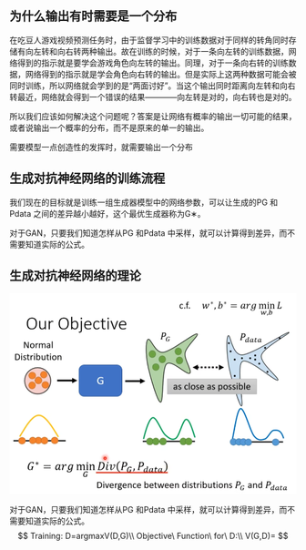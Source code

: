 ## 为什么输出有时需要是一个分布

在吃豆人游戏视频预测任务时，由于监督学习中的训练数据对于同样的转角同时存储有向左转和向右转两种输出。故在训练的时候，对于一条向左转的训练数据，网络得到的指示就是要学会游戏角色向左转的输出。同理，对于一条向右转的训练数据，网络得到的指示就是学会角色向右转的输出。但是实际上这两种数据可能会被同时训练，所以网络就会学到的是“两面讨好”。当这个输出同时距离向左转和向右转最近，网络就会得到一个错误的结果————向左转是对的，向右转也是对的。

所以我们应该如何解决这个问题呢？答案是让网络有概率的输出一切可能的结果，或者说输出一个概率的分布，而不是原来的单一的输出。

需要模型一点创造性的发挥时，就需要输出一个分布

## 生成对抗神经网络的训练流程

我们现在的目标就是训练一组生成器模型中的网络参数，可以让生成的PG 和Pdata 之间的差异越小越好，这个最优生成器称为G∗。

对于GAN，只要我们知道怎样从PG 和Pdata 中采样，就可以计算得到差异，而不需要知道实际的公式。

## 生成对抗神经网络的理论

![image-20250812215745433](./assets/image-20250812215745433.png)

对于GAN，只要我们知道怎样从PG 和Pdata 中采样，就可以计算得到差异，而不需要知道实际的公式。
$$
Training: D=argmaxV(D,G)\\
Objective\ Function\ for\ D:\\
V(G,D)=
$$
